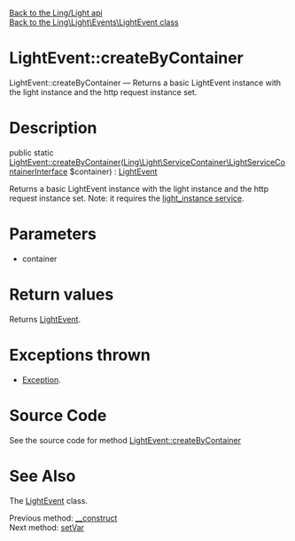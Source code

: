 [Back to the Ling/Light api](https://github.com/lingtalfi/Light/blob/master/doc/api/Ling/Light.md)<br>
[Back to the Ling\Light\Events\LightEvent class](https://github.com/lingtalfi/Light/blob/master/doc/api/Ling/Light/Events/LightEvent.md)


LightEvent::createByContainer
================



LightEvent::createByContainer — Returns a basic LightEvent instance with the light instance and the http request instance set.




Description
================


public static [LightEvent::createByContainer](https://github.com/lingtalfi/Light/blob/master/doc/api/Ling/Light/Events/LightEvent/createByContainer.md)([Ling\Light\ServiceContainer\LightServiceContainerInterface](https://github.com/lingtalfi/Light/blob/master/doc/api/Ling/Light/ServiceContainer/LightServiceContainerInterface.md) $container) : [LightEvent](https://github.com/lingtalfi/Light/blob/master/doc/api/Ling/Light/Events/LightEvent.md)




Returns a basic LightEvent instance with the light instance and the http request instance set.
Note: it requires the [light_instance service](https://github.com/lingtalfi/Light_LightInstance).




Parameters
================


- container

    


Return values
================

Returns [LightEvent](https://github.com/lingtalfi/Light/blob/master/doc/api/Ling/Light/Events/LightEvent.md).


Exceptions thrown
================

- [Exception](http://php.net/manual/en/class.exception.php).&nbsp;







Source Code
===========
See the source code for method [LightEvent::createByContainer](https://github.com/lingtalfi/Light/blob/master/Events/LightEvent.php#L62-L72)


See Also
================

The [LightEvent](https://github.com/lingtalfi/Light/blob/master/doc/api/Ling/Light/Events/LightEvent.md) class.

Previous method: [__construct](https://github.com/lingtalfi/Light/blob/master/doc/api/Ling/Light/Events/LightEvent/__construct.md)<br>Next method: [setVar](https://github.com/lingtalfi/Light/blob/master/doc/api/Ling/Light/Events/LightEvent/setVar.md)<br>

